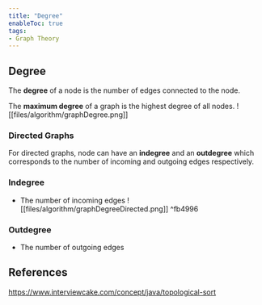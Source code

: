 ```yaml
---
title: "Degree"
enableToc: true
tags:
- Graph Theory
---
```


## Degree
The **degree** of a node is the number of edges connected to the node.

The **maximum degree** of a graph is the highest degree of all nodes.
![[files/algorithm/graphDegree.png]]


### Directed Graphs
For directed graphs, node can have an **indegree** and an **outdegree** which corresponds to the number of incoming and outgoing edges respectively.

### Indegree 
- The number of incoming edges
![[files/algorithm/graphDegreeDirected.png]] ^fb4996

### Outdegree
- The number of outgoing edges

## References
https://www.interviewcake.com/concept/java/topological-sort